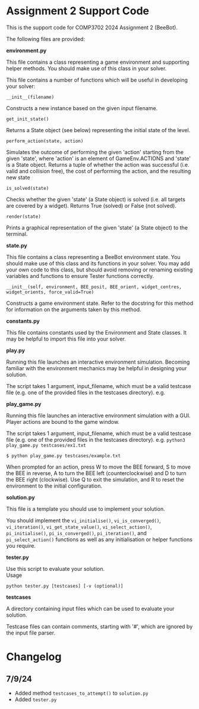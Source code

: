 # Assignment 2 Support Code

This is the support code for COMP3702 2024 Assignment 2 (BeeBot).

The following files are provided:

**environment.py**

This file contains a class representing a game environment and supporting helper methods. You should make use of this 
class in your solver.

This file contains a number of functions which will be useful in developing your solver:

~~~~~
__init__(filename)
~~~~~
Constructs a new instance based on the given input filename.


~~~~~
get_init_state()
~~~~~
Returns a State object (see below) representing the initial state of the level.


~~~~~
perform_action(state, action)
~~~~~
Simulates the outcome of performing the given 'action' starting from the given 'state', where 'action' is an element of
GameEnv.ACTIONS and 'state' is a State object. Returns a tuple of whether the action was successful (i.e. valid and
collision free), the cost of performing the action, and the resulting new state


~~~~~
is_solved(state)
~~~~~
Checks whether the given 'state' (a State object) is solved (i.e. all targets are covered by a widget). Returns
True (solved) or False (not solved).


~~~~~
render(state)
~~~~~
Prints a graphical representation of the given 'state' (a State object) to the terminal.


**state.py**

This file contains a class representing a BeeBot environment state. You should make use of this class and its functions
in your solver. You may add your own code to this class, but
should avoid removing or renaming existing variables and functions to ensure Tester functions correctly.

~~~~~
__init__(self, environment, BEE_posit, BEE_orient, widget_centres, widget_orients, force_valid=True)
~~~~~
Constructs a game environment state. Refer to the docstring for this method for information on the arguments taken
by this method.


**constants.py**

This file contains constants used by the Environment and State classes. It may be helpful to import this file into
your solver.


**play.py**

Running this file launches an interactive environment simulation. Becoming familiar with the environment mechanics may
be helpful in designing your solution.

The script takes 1 argument, input_filename, which must be a valid testcase file (e.g. one of the provided files in the
testcases directory). e.g.

**play_game.py**

Running this file launches an interactive environment simulation with a GUI. Player actions are bound to the game window.

The script takes 1 argument, input_filename, which must be a valid testcase file (e.g. one of the provided files in the
testcases directory). e.g.
`python3 play_game.py testcases/ex1.txt`

~~~~~
$ python play_game.py testcases/example.txt
~~~~~

When prompted for an action, press W to move the BEE forward, S to move the BEE in reverse, A to turn the BEE
left (counterclockwise) and D to turn the BEE right (clockwise). Use Q to exit the simulation, and R to reset the
environment to the initial configuration.


**solution.py**

This file is a template you should use to implement your solution.

You should implement the `vi_initialise()`, `vi_is_converged()`, `vi_iteration()`, `vi_get_state_value()`, `vi_select_action()`, `pi_initialise()`, `pi_is_converged()`, `pi_iteration()`, and `pi_select_action()` functions as well as any initialisation or helper functions you require.

**tester.py**

Use this script to evaluate your solution.  
Usage
```
python tester.py [testcases] [-v (optional)]
```

**testcases**

A directory containing input files which can be used to evaluate your solution.

Testcase files can contain comments, starting with '#', which are ignored by the input file parser.

# Changelog
## 7/9/24
- Added method `testcases_to_attempt()` to `solution.py`
- Added `tester.py`

